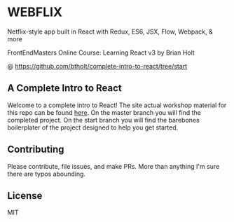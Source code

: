 # WEBFLIX

Netflix-style app built in React with Redux, ES6, JSX, Flow, Webpack, & more

FrontEndMasters Online Course: Learning React v3 by Brian Holt

@ https://github.com/btholt/complete-intro-to-react/tree/start

## A Complete Intro to React

Welcome to a complete intro to React! The site actual workshop material for this repo can be found [here][gh-page]. On the master branch you will find the completed project. On the start branch you will find the barebones boilerplater of the project designed to help you get started.

## Contributing

Please contribute, file issues, and make PRs. More than anything I'm sure there are typos abounding.

## License

MIT

[gh-page]: http://btholt.github.io/complete-intro-to-react/
